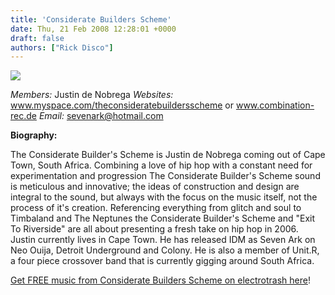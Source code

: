```yaml
---
title: 'Considerate Builders Scheme'
date: Thu, 21 Feb 2008 12:28:01 +0000
draft: false
authors: ["Rick Disco"]
---
```


![](/images/cbs-logo.jpg)

_Members:_ Justin de Nobrega _Websites:_ www.myspace.com/theconsideratebuildersscheme or www.combination-rec.de _Email:_ sevenark@hotmail.com

**Biography:**

The Considerate Builder's Scheme is Justin de Nobrega coming out of Cape Town, South Africa. Combining a love of hip hop with a constant need for experimentation and progression The Considerate Builder's Scheme sound is meticulous and innovative; the ideas of construction and design are integral to the sound, but always with the focus on the music itself, not the process of it's creation. Referencing everything from glitch and soul to Timbaland and The Neptunes the Considerate Builder's Scheme and "Exit To Riverside" are all about presenting a fresh take on hip hop in 2006. Justin currently lives in Cape Town. He has released IDM as Seven Ark on Neo Ouija, Detroit Underground and Colony. He is also a member of Unit.R, a four piece crossover band that is currently gigging around South Africa.

[Get FREE music from Considerate Builders Scheme on electrotrash here](../downloads/#cbs "electrotrash Downloads")!